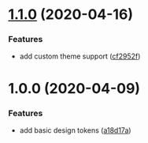 # [1.1.0](https://github.com/seatentacle/design-tokens/compare/v1.0.0...v1.1.0) (2020-04-16)


### Features

* add custom theme support ([cf2952f](https://github.com/seatentacle/design-tokens/commit/cf2952f5ef5983a85e1df6e3cd97750c961ca302))

# 1.0.0 (2020-04-09)


### Features

* add basic design tokens ([a18d17a](https://github.com/seatentacle/design-tokens/commit/a18d17a8100d2fd8f89320976c4271e0ba2b3f76))
